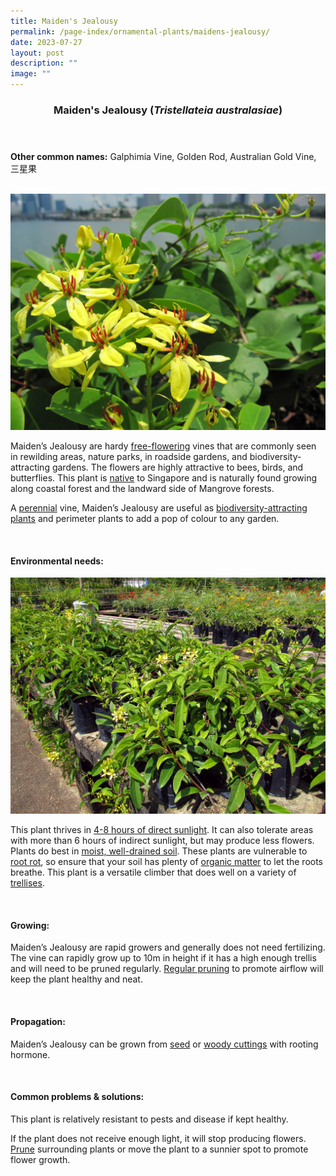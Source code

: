 ```yaml
---
title: Maiden's Jealousy
permalink: /page-index/ornamental-plants/maidens-jealousy/
date: 2023-07-27
layout: post
description: ""
image: ""
---
```

<header> 
	<h3>Maiden's Jealousy (<em>Tristellateia australasiae</em>)</h3> 
</header> 
 
<section> 
	<p><strong>Other common names:</strong> Galphimia Vine, Golden Rod, Australian Gold Vine, 三星果</p> 
	<br> 
</section> 
 
<section>
	<img title="Maiden's jealousy flower. Photo by Victoria Lim." src="/images/Plants/maidensjealousy%20(2)_victorialim.jpg">
	<p>Maiden’s Jealousy are hardy <a href="/learn-more-about-gardening/glossary/#f">free-flowering</a> vines that are commonly seen in rewilding areas, nature parks, in roadside gardens, and biodiversity-attracting gardens. The flowers are highly attractive to bees, birds, and butterflies. This plant is <a href="/page-index/glossary/native-plants/">native</a> to Singapore and is naturally found growing along coastal forest and the landward side of Mangrove forests.</p>
	<p>A <a href="/learn-more-about-gardening/glossary/#p">perennial</a> vine, Maiden’s Jealousy are useful as <a href="/page-index/glossary/biodiversity-attracting-plants/">biodiversity-attracting plants</a> and perimeter plants to add a pop of colour to any garden.</p>
	 <br> 
</section> 
 
<section> 
  <h4>Environmental needs:</h4> 
	<img title="Maiden's Jealousy vines grown in a plant nursery. Photo by Victoria lim." src="/images/Plants/maidensjealousy%20(1)_victorialim.jpg">
   <p>This plant thrives in <a href="/page-index/horticulture-techniques/guaging-light/">4-8 hours of direct sunlight</a>. It can also tolerate areas with more than 6 hours of indirect sunlight, but may produce less flowers. Plants do best in <a href="/page-index/horticulture-techniques/soil/">moist, well-drained soil</a>. These plants are vulnerable to <a href="/page-index/plant-problems/root-rot/">root rot</a>, so ensure that your soil has plenty of <a href="/page-index/horticulture-techniques/soil-amendments/">organic matter</a> to let the roots breathe. This plant is a versatile climber that does well on a variety of <a href="/page-index/hardscapes/trellises/">trellises</a>.</p> 
	<br>
</section>

<section> 
  <h4>Growing:</h4> 
	<p>Maiden’s Jealousy are rapid growers and generally does not need fertilizing. The vine can rapidly grow up to 10m in height if it has a high enough trellis and will need to be pruned regularly. <a href="/page-index/horticulture-techniques/pruning/">Regular pruning</a> to promote airflow will keep the plant healthy and neat.</p> 
	<br> 
</section> 

<section> 
  <h4>Propagation:</h4> 
	<p>Maiden’s Jealousy can be grown from <a href="/page-index/horticulture-techniques/propagating-by-seed/">seed</a> or <a href="/page-index/horticulture-techniques/propagating-by-cuttings/">woody cuttings</a> with rooting hormone.</p> 
	<br> 
</section> 
 
<section> 
  <h4>Common problems &amp; solutions:</h4> 
	<p>This plant is relatively resistant to pests and disease if kept healthy.</p>
	<p>If the plant does not receive enough light, it will stop producing flowers. <a href="/page-index/horticulture-techniques/pruning/">Prune</a> surrounding plants or move the plant to a sunnier spot to promote flower growth.</p>
	<br> 
</section>